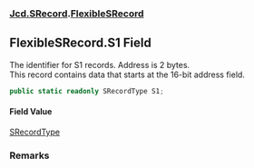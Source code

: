 ### [Jcd.SRecord](Jcd.SRecord.md 'Jcd.SRecord').[FlexibleSRecord](Jcd.SRecord.FlexibleSRecord.md 'Jcd.SRecord.FlexibleSRecord')

## FlexibleSRecord.S1 Field

The identifier for S1 records. Address is 2 bytes.   
This record contains data that starts at the 16-bit address field.

```csharp
public static readonly SRecordType S1;
```

#### Field Value
[SRecordType](Jcd.SRecord.SRecordType.md 'Jcd.SRecord.SRecordType')

### Remarks